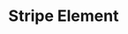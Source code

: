 ---
title: Stripe Element
icon: stripe
tags: ["Element", "Light", "WIP"]
layout: "page.njk"
description: Support LED stripes with individually addressable multiple colorful LEDs.
excerpt: >
  The StripeElement is used as a base class to control a series of lights, typically LEDs by
  WRGB Value and Brightness. It is used as a base class for other light elements using a
  specific chip or protocol.
---